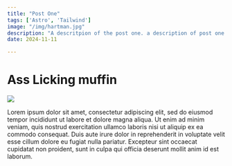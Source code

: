 ```yaml
---
title: "Post One"
tags: ['Astro', 'Tailwind']
image: "/img/hartman.jpg" 
description: "A descritpion of the post one. a description of post one kajsdklajslkdajsdlkasjdk"
date: 2024-11-11

---
```

# Ass Licking  muffin

<img src="/img/hartman.jpg"/>

Lorem ipsum dolor sit amet, consectetur adipiscing elit, sed do eiusmod tempor incididunt ut labore et dolore magna aliqua. Ut enim ad minim veniam, quis nostrud exercitation ullamco laboris nisi ut aliquip ex ea commodo consequat. Duis aute irure dolor in reprehenderit in voluptate velit esse cillum dolore eu fugiat nulla pariatur. Excepteur sint occaecat cupidatat non proident, sunt in culpa qui officia deserunt mollit anim id est laborum.
